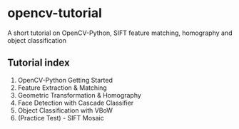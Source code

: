 # opencv-tutorial
A short tutorial on OpenCV-Python, SIFT feature matching, homography and object classification

## Tutorial index
1. OpenCV-Python Getting Started  
2. Feature Extraction & Matching  
3. Geometric Transformation & Homography  
4. Face Detection with Cascade Classifier  
5. Object Classification with VBoW  
6. (Practice Test) - SIFT Mosaic  
